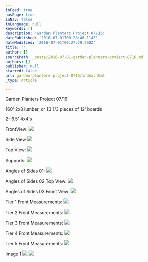 ```yaml
---
inFeed: true
hasPage: true
inNav: false
inLanguage: null
keywords: []
description: 'Garden Planters Project 07/16:'
datePublished: '2016-07-01T00:28:46.114Z'
dateModified: '2016-07-01T00:27:29.760Z'
title: ''
author: []
sourcePath: _posts/2016-07-01-garden-planters-project-0716.md
authors: []
publisher: null
starred: false
url: garden-planters-project-0716/index.html
_type: Article

---
```

Garden Planters Project 07/16:

160' 2x8 lumber, or 13 1/3 pieces of 12' boards

2- 6.5' 4x4's 

FrontView:
![](https://the-grid-user-content.s3-us-west-2.amazonaws.com/c6857d59-a13d-4918-bcba-0053bedfad35.png)

Side View
![](https://the-grid-user-content.s3-us-west-2.amazonaws.com/29c59b4b-6807-4c4c-82e7-3b6c89cb3372.png)

Top View:
![](https://the-grid-user-content.s3-us-west-2.amazonaws.com/a0f48805-2bfc-47c1-90fe-f48ae34f3886.png)

Supports:
![](https://the-grid-user-content.s3-us-west-2.amazonaws.com/cac83f84-0916-4da7-aa57-8983d7f6c9be.png)

Angles of Sides 01:
![](https://the-grid-user-content.s3-us-west-2.amazonaws.com/9fcb45d8-3beb-42bc-8f58-26c3fc130f7b.png)

Angles of Sides 02 Top View:
![](https://the-grid-user-content.s3-us-west-2.amazonaws.com/cf4ab52b-c926-4e20-a28a-54d7acaa05bc.png)

Angles of Sides 03 Front View:
![](https://the-grid-user-content.s3-us-west-2.amazonaws.com/95da14f1-8f2f-47db-93f9-047eaa93457b.png)

Tier 1 Front Measurements:
![](https://the-grid-user-content.s3-us-west-2.amazonaws.com/008fd46d-712b-4972-ae91-b76c24651845.png)

Tier 2 Front Measurements:
![](https://the-grid-user-content.s3-us-west-2.amazonaws.com/7f7efc91-1237-4a75-af66-68986c8e4828.png)

Tier 3 Front Measurements:
![](https://the-grid-user-content.s3-us-west-2.amazonaws.com/4cde510c-daf2-4ef7-ad5c-4ae7073842c9.png)

Tier 4 Front Measurements:
![](https://the-grid-user-content.s3-us-west-2.amazonaws.com/2d97f885-9d07-4eb7-92d8-c2d14251140c.png)

Tier 5 Front Measurements:
![](https://the-grid-user-content.s3-us-west-2.amazonaws.com/02f21e8f-8312-4e1b-92d4-52cb16e6c8a2.png)

Image 1
![](https://the-grid-user-content.s3-us-west-2.amazonaws.com/966c6e2e-7195-4320-9f23-21342456ebbc.png)
![](https://the-grid-user-content.s3-us-west-2.amazonaws.com/6381d6bf-60c7-4c08-98ea-571a8e402ccf.png)